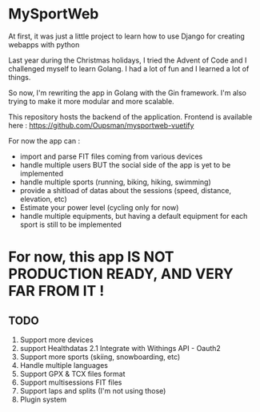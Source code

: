 # MySportWeb

At first, it was just a little project to learn how to use Django for creating webapps with python

Last year during the Christmas holidays, I tried the Advent of Code and I challenged myself to learn Golang. I had a lot of fun and I learned a lot of things. 

So now, I'm rewriting the app in Golang with the Gin framework. I'm also trying to make it more modular and more scalable.

This repository hosts the backend of the application. Frontend is available here : https://github.com/Oupsman/mysportweb-vuetify

For now the app can :

* import and parse FIT files coming from various devices
* handle multiple users BUT the social side of the app is yet to be implemented
* handle multiple sports (running, biking, hiking, swimming)
* provide a shitload of datas about the sessions (speed, distance, elevation, etc)
* Estimate your power level (cycling only for now)
* handle multiple equipments, but having a default equipment for each sport is still to be implemented

# For now, this app IS NOT PRODUCTION READY, AND VERY FAR FROM IT !

## TODO

1. Support more devices 
2. support Healthdatas
2.1 Integrate with Withings API - Oauth2
3. Support more sports (skiing, snowboarding, etc)
4. Handle multiple languages
5. Support GPX & TCX files format 
6. Support multisessions FIT files 
7. Support laps and splits (I'm not using those)
8. Plugin system